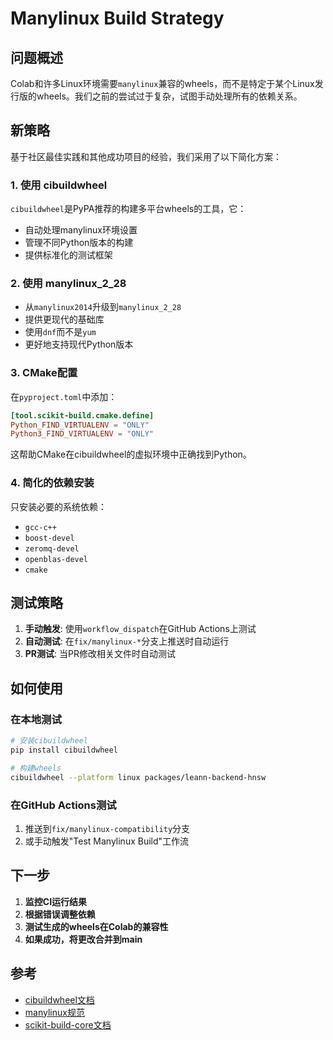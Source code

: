 # Manylinux Build Strategy

## 问题概述

Colab和许多Linux环境需要`manylinux`兼容的wheels，而不是特定于某个Linux发行版的wheels。我们之前的尝试过于复杂，试图手动处理所有的依赖关系。

## 新策略

基于社区最佳实践和其他成功项目的经验，我们采用了以下简化方案：

### 1. 使用 cibuildwheel

`cibuildwheel`是PyPA推荐的构建多平台wheels的工具，它：
- 自动处理manylinux环境设置
- 管理不同Python版本的构建
- 提供标准化的测试框架

### 2. 使用 manylinux_2_28

- 从`manylinux2014`升级到`manylinux_2_28`
- 提供更现代的基础库
- 使用`dnf`而不是`yum`
- 更好地支持现代Python版本

### 3. CMake配置

在`pyproject.toml`中添加：
```toml
[tool.scikit-build.cmake.define]
Python_FIND_VIRTUALENV = "ONLY"
Python3_FIND_VIRTUALENV = "ONLY"
```

这帮助CMake在cibuildwheel的虚拟环境中正确找到Python。

### 4. 简化的依赖安装

只安装必要的系统依赖：
- `gcc-c++`
- `boost-devel`
- `zeromq-devel`
- `openblas-devel`
- `cmake`

## 测试策略

1. **手动触发**: 使用`workflow_dispatch`在GitHub Actions上测试
2. **自动测试**: 在`fix/manylinux-*`分支上推送时自动运行
3. **PR测试**: 当PR修改相关文件时自动测试

## 如何使用

### 在本地测试
```bash
# 安装cibuildwheel
pip install cibuildwheel

# 构建wheels
cibuildwheel --platform linux packages/leann-backend-hnsw
```

### 在GitHub Actions测试
1. 推送到`fix/manylinux-compatibility`分支
2. 或手动触发"Test Manylinux Build"工作流

## 下一步

1. **监控CI运行结果**
2. **根据错误调整依赖**
3. **测试生成的wheels在Colab的兼容性**
4. **如果成功，将更改合并到main**

## 参考

- [cibuildwheel文档](https://cibuildwheel.readthedocs.io/)
- [manylinux规范](https://github.com/pypa/manylinux)
- [scikit-build-core文档](https://scikit-build-core.readthedocs.io/) 